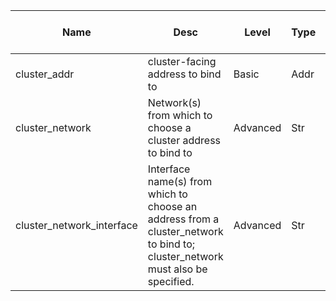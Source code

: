 | Name | Desc | Level | Type | non-Daemon Default | Daemon Default | Min | Max | Valid Values | verbatim | See also | Flags | Services | Validator | Long Desc | Tags |
| --- | --- | --- | --- | --- | --- | --- | --- | --- | --- | --- | --- | --- | --- | --- | --- |
| <span id="SP_cluster_addr">cluster_addr</span> |  cluster-facing address to bind to | Basic | Addr |  |  |  |  |  |  |  | STARTUP | osd |  |  | network |
| <span id="SP_cluster_network">cluster_network</span> |  Network(s) from which to choose a cluster address to bind to | Advanced | Str |  |  |  |  |  |  |  | STARTUP | osd |  |  | network |
| <span id="SP_cluster_network_interface">cluster_network_interface</span> |  Interface name(s) from which to choose an address from a cluster_network to bind to; cluster_network must also be specified. | Advanced | Str |  |  |  |  |  |  | [[cluster_network](global/cluster.md#SP_cluster_network)] | STARTUP | ["mon", "mds", "osd", "mgr"] |  |  | network |
